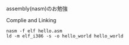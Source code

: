 assembly(nasm)のお勉強

Complie and Linking
```
nasm -f elf hello.asm
ld -m elf_i386 -s -o hello_world hello_world
```